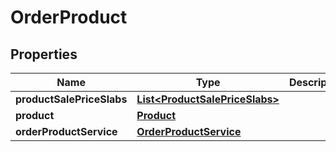 
# OrderProduct

## Properties
Name | Type | Description | Notes
------------ | ------------- | ------------- | -------------
**productSalePriceSlabs** | [**List&lt;ProductSalePriceSlabs&gt;**](ProductSalePriceSlabs.md) |  |  [optional]
**product** | [**Product**](Product.md) |  |  [optional]
**orderProductService** | [**OrderProductService**](OrderProductService.md) |  |  [optional]



